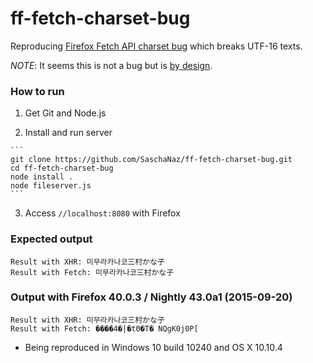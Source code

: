 # ff-fetch-charset-bug
Reproducing [Firefox Fetch API charset bug](https://bugzilla.mozilla.org/show_bug.cgi?id=1206751) which breaks UTF-16 texts.

_NOTE_: It seems this is not a bug but is [by design](https://bugzilla.mozilla.org/show_bug.cgi?id=1206751). 

### How to run

  1. Get Git and Node.js

  2. Install and run server

    ```
    git clone https://github.com/SaschaNaz/ff-fetch-charset-bug.git
    cd ff-fetch-charset-bug
    node install .
    node fileserver.js
    ```
  
  3. Access `//localhost:8080` with Firefox

### Expected output

```
Result with XHR: 미무라카나코三村かな子
Result with Fetch: 미무라카나코三村かな子
```

### Output with Firefox 40.0.3 / Nightly 43.0a1 (2015-09-20)

```
Result with XHR: 미무라카나코三村かな子
Result with Fetch: ����4�|�tΘ�T� NQgK0j0P[ 
```
* Being reproduced in Windows 10 build 10240 and OS X 10.10.4
